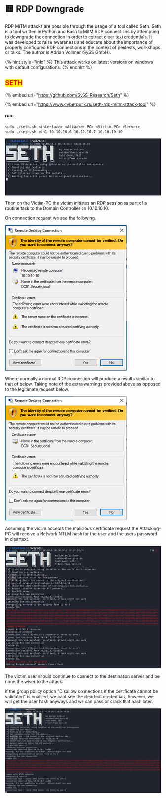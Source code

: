 # 🟨 RDP Downgrade

RDP MiTM attacks are possible through the usage of a tool called Seth. Seth is a tool written in Python and Bash to MitM RDP connections by attempting to downgrade the connection in order to extract clear text credentials. It was developed to raise awareness and educate about the importance of properly configured RDP connections in the context of pentests, workshops or talks. The author is Adrian Vollmer (SySS GmbH).

{% hint style="info" %}
This attack works on latest versions on windows with default configurations.
{% endhint %}

## <mark style="color:red;">SETH</mark>

{% embed url="https://github.com/SySS-Research/Seth" %}

{% embed url="https://www.cyberpunk.rs/seth-rdp-mitm-attack-tool" %}

#### run:

```
sudo ./seth.sh <interface> <Attacker-PC> <Victim-PC> <Server>
sudo ./seth.sh eth1 10.10.10.6 10.10.10.7 10.10.10.10 
```

![](<../../.gitbook/assets/image (47).png>)

Then on the Victim-PC the victim initiates an RDP session as part of a routine task to the Domain Controller on 10.10.10.10.

On connection request we see the following.

![](<../../.gitbook/assets/image (8).png>)

Where normally a normal RDP connection will produce a results similar to that of below. Taking note of the extra warnings provided above as opposed to the legitimate request below.

![](<../../.gitbook/assets/image (166).png>)

Assuming the victim accepts the malicious certificate request the Attacking-PC will receive a Network NTLM hash for the user and the users password in cleartext.

![](<../../.gitbook/assets/image (6).png>)

The victim user should continue to connect to the destination server and be none the wiser to the attack.

if the group policy option  "Disallow connections if the certificate cannot be validated" is enabled, we cant see the cleartext credentials, however, we will get the user hash anyways and we can pass or crack that hash later.

![](<../../.gitbook/assets/image (103).png>)
